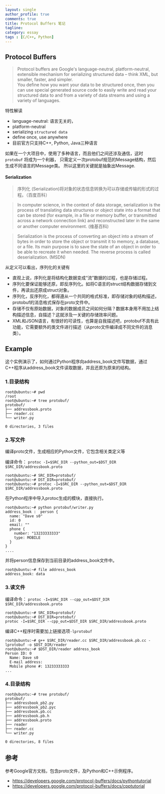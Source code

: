```yaml
---
layout: single
author_profile: true
comments: true
title: Protocol Buffers 笔记
tagline: 
category: essay
tags : [C/C++, Python]
---
```


## Protocol Buffers

> Protocol buffers are Google's language-neutral, platform-neutral, extensible mechanism for serializing structured data 
  – think XML, but smaller, faster, and simpler.   
  You define how you want your data to be structured once, then you can use special generated source code to 
  easily write and read your structured data to and from a variety of data streams and using a variety of languages. 

特性解读

- language-neutral: 语言无关的，
- platform-neutral
- serializing `structured data`
- define once, use anywhere
- 目前官方只支持C++, Python, Java三种语言

如果在一个大项目中，使用了多种语言，而且他们之间还涉及通信，这时 `protobuf` 将成为一个利器，
只需定义一次protobuf规范的Message结构，然后生成不同语言的Message类。 所以这里的关键就是抽象出Message.

#### Serialization

> 序列化 (Serialization)将对象的状态信息转换为可以存储或传输的形式的过程。（百度百科）

> In computer science, in the context of data storage, serialization is the process of translating data structures or object state into a format that can be stored (for example, in a file or memory buffer, or transmitted across a network connection link) and reconstructed later in the same or another computer environment. (维基百科)

> Serialization is the process of converting an object into a stream of bytes in order to store the object or transmit it to memory, a database, or a file. Its main purpose is to save the state of an object in order to be able to recreate it when needed. The reverse process is called deserialization. (MSDN)

从定义可以看出，序列化的关键有

- 直观上说，序列化是将结构化数据变成“流”数据的过程，也是存储过程。
- 序列化要保证能够还原，即反序列化。如将C语言的struct结构数据存储到文件，再读出还原成struct对象。
- 序列化，反序列化，都得遵从一个共同的格式标准，即存储对象的结构描述，protobuf的消息格式保存在proto文件中。
- 存储不仅有原始数据，对象的数据成员之间如何分隔？数据本身用不用加上结构描述信息，自描述？这就涉及一关键的存储效率问题。
- XML和JSON语言，有很好的可读性，也算是自我描述吧，protobuf不具有此功能，它需要额外的类文件进行描述（从proto文件编译成不同文件的消息类）。


## Example

这个实例演示了，如何通过Python程序向address_book文件写数据，通过C++程序从address_book文件读取数据，并且还原为原来的结构。

### 1.目录结构

    root@ubuntu:~# pwd 
    /root
    root@ubuntu:~# tree protobuf/
    protobuf/
    ├── addressbook.proto
    ├── reader.cc
    └── writer.py
    
    0 directories, 3 files
    
    
### 2.写文件

编译proto文件，生成相应的Python文件，它包含相关类定义等  

编译命令： `protoc -I=$SRC_DIR --python_out=$DST_DIR $SRC_DIR/addressbook.proto`  

    root@ubuntu:~# SRC_DIR=protobuf/
    root@ubuntu:~# DST_DIR=protobuf/
    root@ubuntu:~# protoc -I=$SRC_DIR --python_out=$DST_DIR $SRC_DIR/addressbook.proto

在Python程序中导入protoc生成的模块，直接执行。

    root@ubuntu:~# python protobuf/writer.py 
    address_book :  person {
      name: "Dave s0"
      id: 0
      email: ""
      phone {
        number: "13233333333"
        type: MOBILE
      }
    }
    ....
  
  并将person信息保存到当前目录的address_book文件中。  
  
    root@ubuntu:~# file address_book 
    address_book: data
  
### 3.读文件

  编译命令： `protoc -I=$SRC_DIR --cpp_out=$DST_DIR $SRC_DIR/addressbook.proto`  
  
    root@ubuntu:~# SRC_DIR=protobuf/
    root@ubuntu:~# DST_DIR=protobuf/
    protoc -I=$SRC_DIR --cpp_out=$DST_DIR $SRC_DIR/addressbook.proto

编译C++程序时需要加上链接选项`-lprotobuf`  

    root@ubuntu:~# g++ $SRC_DIR/reader.cc $SRC_DIR/addressbook.pb.cc -lprotobuf -o $DST_DIR/reader
    root@ubuntu:~# $DST_DIR/reader address_book 
    Person ID: 0
      Name: Dave s0
      E-mail address: 
      Mobile phone #: 13233333333
    ...
 
### 4.目录结构

    root@ubuntu:~# tree protobuf/
    protobuf/
    ├── addressbook_pb2.py
    ├── addressbook_pb2.pyc
    ├── addressbook.pb.cc
    ├── addressbook.pb.h
    ├── addressbook.proto
    ├── reader
    ├── reader.cc
    └── writer.py
    
    0 directories, 8 files

## 参考

参考Google官方文档，包含proto文件，及Python和C++示例程序。

- https://developers.google.com/protocol-buffers/docs/pythontutorial
- https://developers.google.com/protocol-buffers/docs/cpptutorial
